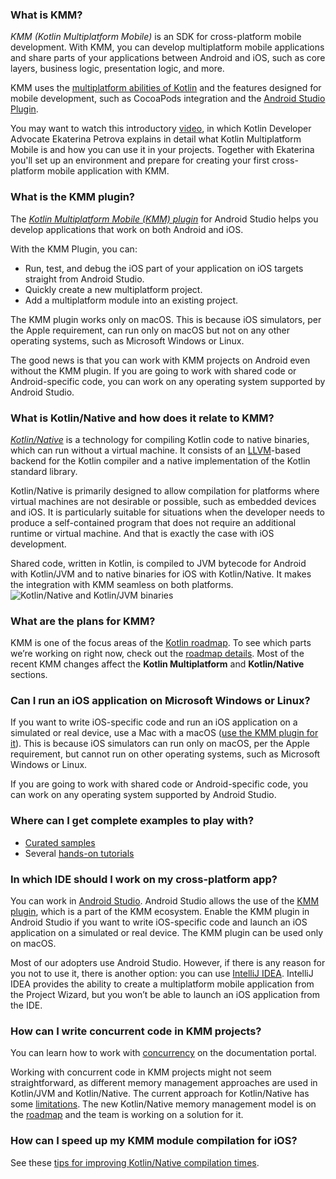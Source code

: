 [//]: # (title: FAQ)

### What is KMM?

_KMM (Kotlin Multiplatform Mobile)_ is an SDK for cross-platform mobile development. With KMM, you can develop 
multiplatform mobile applications and share parts of your applications between Android and iOS, such as core layers, 
business logic, presentation logic, and more.

KMM uses the [multiplatform abilities of Kotlin](multiplatform.md) and the features 
designed for mobile development, such as CocoaPods integration and the [Android Studio Plugin](#what-is-the-kmm-plugin).

You may want to watch this introductory [video](https://www.youtube.com/watch?v=mdN6P6RI__k), in which Kotlin Developer 
Advocate Ekaterina Petrova explains in detail what Kotlin Multiplatform Mobile is and how you can use it in your projects. 
Together with Ekaterina you'll set up an environment and prepare for creating your first cross-platform mobile application with KMM.

### What is the KMM plugin?

The _[Kotlin Multiplatform Mobile (KMM) plugin](https://plugins.jetbrains.com/plugin/14936-kotlin-multiplatform-mobile)_
for Android Studio helps you develop applications that work on both Android and iOS. 

With the KMM Plugin, you can:
* Run, test, and debug the iOS part of your application on iOS targets straight from Android Studio.
* Quickly create a new multiplatform project.
* Add a multiplatform module into an existing project.

The KMM plugin works only on macOS. This is because iOS simulators, per the Apple requirement, can run only on macOS 
but not on any other operating systems, such as Microsoft Windows or Linux.

The good news is that you can work with KMM projects on Android even without the KMM plugin. If you are going to work 
with shared code or Android-specific code, you can work on any operating system supported by Android Studio.

### What is Kotlin/Native and how does it relate to KMM?

_[Kotlin/Native](native-overview.md)_ is a technology for compiling Kotlin code to native 
binaries, which can run without a virtual machine. It consists of an [LLVM](https://llvm.org/)-based backend for the 
Kotlin compiler and a native implementation of the Kotlin standard library.

Kotlin/Native is primarily designed to allow compilation for platforms where virtual machines are not desirable or 
possible, such as embedded devices and iOS. It is particularly suitable for situations when the developer needs to produce 
a self-contained program that does not require an additional runtime or virtual machine. And that is exactly the case with 
iOS development.

Shared code, written in Kotlin, is compiled to JVM bytecode for Android with Kotlin/JVM and to native binaries for iOS 
with Kotlin/Native. It makes the integration with KMM seamless on both platforms.
![Kotlin/Native and Kotlin/JVM binaries](kotlin-native-and-jvm-binaries.png)

### What are the plans for KMM?

KMM is one of the focus areas of the [Kotlin roadmap](roadmap.md). To see which parts we’re 
working on right now, check out the [roadmap details](roadmap.md#roadmap-details). 
Most of the recent KMM changes affect the **Kotlin Multiplatform** and **Kotlin/Native** sections.

### Can I run an iOS application on Microsoft Windows or Linux?

If you want to write iOS-specific code and run an iOS application on a simulated or real device, use a Mac with a macOS
([use the KMM plugin for it](#what-is-the-kmm-plugin)). This is because iOS simulators can run only on macOS, per 
the Apple requirement, but cannot run on other operating systems, such as Microsoft Windows or Linux.

If you are going to work with shared code or Android-specific code, you can work on any operating system supported by Android Studio.

### Where can I get complete examples to play with?

* [Curated samples](kmm-samples.md)
* Several [hands-on tutorials](https://play.kotlinlang.org/hands-on/overview)

### In which IDE should I work on my cross-platform app?

You can work in [Android Studio](https://developer.android.com/studio). Android Studio allows the use of the 
[KMM plugin](#what-is-the-kmm-plugin), which is a part of the KMM ecosystem. Enable the KMM plugin in Android Studio 
if you want to write iOS-specific code and launch an iOS application on a simulated or real device. The KMM plugin can be used only on macOS.

Most of our adopters use Android Studio. However, if there is any reason for you not to use it, there is another option: 
you can use [IntelliJ IDEA](https://www.jetbrains.com/idea/download). IntelliJ IDEA provides the ability to create 
a multiplatform mobile application from the Project Wizard, but you won’t be able to launch an iOS application from the IDE.

### How can I write concurrent code in KMM projects?

You can learn how to work with [concurrency](kmm-concurrency-overview.md) on the documentation portal.

Working with concurrent code in KMM projects might not seem straightforward, as different memory management approaches 
are used in Kotlin/JVM and Kotlin/Native. The current approach for Kotlin/Native has some 
[limitations](native-concurrency.md). The new Kotlin/Native memory management model is on 
the [roadmap](https://blog.jetbrains.com/kotlin/2020/07/kotlin-native-memory-management-roadmap) and the team is working 
on a solution for it.

### How can I speed up my KMM module compilation for iOS?
See these [tips for improving Kotlin/Native compilation times](native-improving-compilation-time.md).
